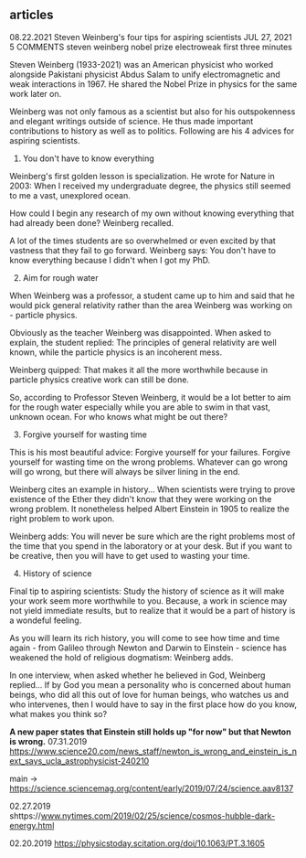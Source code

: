 ## articles
08.22.2021
Steven Weinberg's four tips for aspiring scientists
JUL 27, 2021  5 COMMENTS
steven weinberg nobel prize electroweak first three minutes

Steven Weinberg (1933-2021) was an American physicist who worked alongside Pakistani physicist Abdus Salam to unify electromagnetic and weak interactions in 1967. He shared the Nobel Prize in physics for the same work later on.

Weinberg was not only famous as a scientist but also for his outspokenness and elegant writings outside of science. He thus made important contributions to history as well as to politics. Following are his 4 advices for aspiring scientists.

 

1. You don't have to know everything

Weinberg's first golden lesson is specialization. He wrote for Nature in 2003: When I received my undergraduate degree, the physics still seemed to me a vast, unexplored ocean.

How could I begin any research of my own without knowing everything that had already been done? Weinberg recalled.

A lot of the times students are so overwhelmed or even excited by that vastness that they fail to go forward. Weinberg says: You don't have to know everything because I didn't when I got my PhD.

 

2. Aim for rough water

When Weinberg was a professor, a student came up to him and said that he would pick general relativity rather than the area Weinberg was working on - particle physics.

Obviously as the teacher Weinberg was disappointed. When asked to explain, the student replied: The principles of general relativity are well known, while the particle physics is an incoherent mess.

Weinberg quipped: That makes it all the more worthwhile because in particle physics creative work can still be done.

So, according to Professor Steven Weinberg, it would be a lot better to aim for the rough water especially while you are able to swim in that vast, unknown ocean. For who knows what might be out there?

3. Forgive yourself for wasting time

This is his most beautiful advice: Forgive yourself for your failures. Forgive yourself for wasting time on the wrong problems. Whatever can go wrong will go wrong, but there will always be silver lining in the end.

Weinberg cites an example in history... When scientists were trying to prove existence of the Ether they didn't know that they were working on the wrong problem. It nonetheless helped Albert Einstein in 1905 to realize the right problem to work upon.

 

Weinberg adds: You will never be sure which are the right problems most of the time that you spend in the laboratory or at your desk. But if you want to be creative, then you will have to get used to wasting your time.

4. History of science

Final tip to aspiring scientists: Study the history of science as it will make your work seem more worthwhile to you. Because, a work in science may not yield immediate results, but to realize that it would be a part of history is a wondeful feeling.

As you will learn its rich history, you will come to see how time and time again - from Galileo through Newton and Darwin to Einstein - science has weakened the hold of religious dogmatism: Weinberg adds.

 

In one interview, when asked whether he believed in God, Weinberg replied... If by God you mean a personality who is concerned about human beings, who did all this out of love for human beings, who watches us and who intervenes, then I would have to say in the first place how do you know, what makes you think so?

**A new paper states that Einstein still holds up "for now" but that Newton is wrong.**
07.31.2019
https://www.science20.com/news_staff/newton_is_wrong_and_einstein_is_next_says_ucla_astrophysicist-240210

main ->
https://science.sciencemag.org/content/early/2019/07/24/science.aav8137

02.27.2019  
shttps://www.nytimes.com/2019/02/25/science/cosmos-hubble-dark-energy.html

02.20.2019
https://physicstoday.scitation.org/doi/10.1063/PT.3.1605
